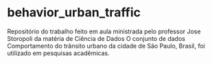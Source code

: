 # behavior_urban_traffic
Repositório do trabalho feito em aula ministrada pelo professor Jose Storopoli da matéria de Ciência de Dados
O conjunto de dados Comportamento do trânsito urbano da cidade de São Paulo, Brasil, foi utilizado em pesquisas acadêmicas.
